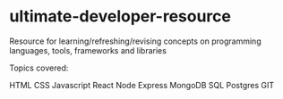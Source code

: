 # ultimate-developer-resource

Resource for learning/refreshing/revising concepts on programming languages, tools, frameworks and libraries

Topics covered:

HTML
CSS
Javascript
React
Node
Express
MongoDB
SQL
Postgres
GIT
